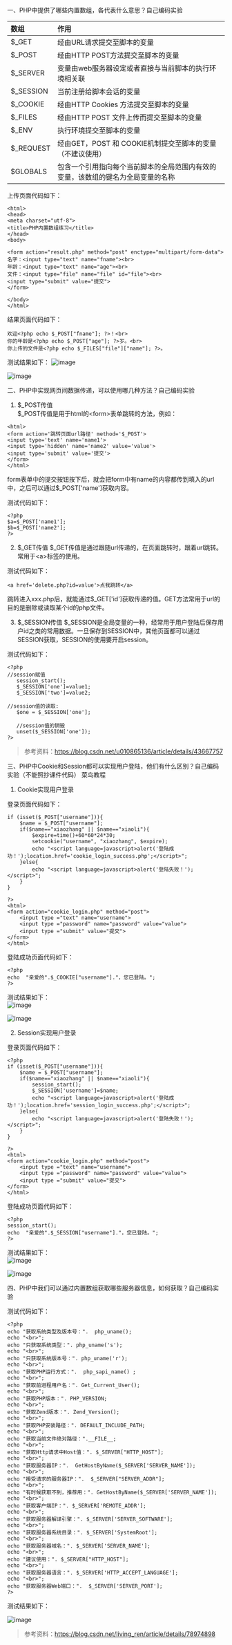 一、PHP中提供了哪些内置数组，各代表什么意思？自己编码实验

| 数组 | 作用 |
| :-----| :----- |
|$_GET|经由URL请求提交至脚本的变量|
|$_POST|经由HTTP POST方法提交至脚本的变量|
|$_SERVER|变量由web服务器设定或者直接与当前脚本的执行环境相关联|
|$_SESSION|当前注册给脚本会话的变量|
|$_COOKIE|经由HTTP Cookies 方法提交至脚本的变量|
|$_FILES|经由HTTP POST 文件上传而提交至脚本的变量|
|$_ENV|执行环境提交至脚本的变量|
|$_REQUEST|经由GET，POST 和 COOKIE机制提交至脚本的变量（不建议使用）|
|$GLOBALS|包含一个引用指向每个当前脚本的全局范围内有效的变量，该数组的键名为全局变量的名称|

上传页面代码如下：
```
<html>
<head>
<meta charset="utf-8">
<title>PHP内置数组练习</title>
</head>
<body>

<form action="result.php" method="post" enctype="multipart/form-data">
名字：<input type="text" name="fname"><br>
年龄：<input type="text" name="age"><br>
文件：<input type="file" name="file" id="file"><br>
<input type="submit" value="提交">
</form>

</body>
</html>
```

结果页面代码如下：
```
欢迎<?php echo $_POST["fname"]; ?>！<br>
你的年龄是<?php echo $_POST["age"]; ?>岁。<br>
你上传的文件是<?php echo $_FILES["file"]["name"]; ?>。
```

测试结果如下：
![image](https://github.com/shawn2529/DatebasePrinciple/blob/master/php内置数组练习/测试结果1.PNG)  

![image](https://github.com/shawn2529/DatebasePrinciple/blob/master/php内置数组练习/测试结果2.PNG)  

二、PHP中实现网页间数据传递，可以使用哪几种方法？自己编码实验
1. $\_POST传值  
$\_POST传值是用于html的\<form>表单跳转的方法，例如：  
```
<html>
<form action='跳转页面url路径' method='$_POST'>
<input type='text' name='name1'>
<input type='hidden' name='name2' value='value'>
<input type='submit' value='提交'>
</form>
</html>
```

form表单中的提交按钮按下后，就会把form中有name的内容都传到填入的url中，之后可以通过$\_POST['name']获取内容。  

测试代码如下：  
```
<?php
$a=$_POST['name1'];
$b=$_POST['name2'];
?>
```

2. $\_GET传值
$\_GET传值是通过跟随url传递的，在页面跳转时，跟着url跳转。常用于\<a>标签的使用。  

测试代码如下：  
```
<a href='delete.php?id=value'>点我跳转</a>
```

跳转进入xxx.php后，就能通过$\_GET['id']获取传递的值。GET方法常用于url的目的是删除或读取某个id的php文件。

3. $\_SESSION传值
$\_SESSION是全局变量的一种，经常用于用户登陆后保存用户id之类的常用数据。一旦保存到SESSION中，其他页面都可以通过SESSION获取，SESSION的使用要开启session。  

测试代码如下：
```
<?php
//session赋值
   session_start();
   $_SESSION['one']=value1;
   $_SESSION['two']=value2;

//session值的读取:
   $one = $_SESSION['one'];

   //session值的销毁
   unset($_SESSION['one']);
?>
```

>参考资料：https://blog.csdn.net/u010865136/article/details/43667757

三、PHP中Cookie和Session都可以实现用户登陆，他们有什么区别？自己编码实验（不能照抄课件代码）
菜鸟教程
1. Cookie实现用户登录

登录页面代码如下：
```<?php
if (isset($_POST["username"])){
    $name = $_POST["username"];
    if($name=="xiaozhang" || $name=="xiaoli"){
        $expire=time()+60*60*24*30;
        setcookie("username", "xiaozhang", $expire);
        echo "<script language=javascript>alert('登陆成功！');location.href='cookie_login_success.php';</script>";
    }else{
        echo "<script language=javascript>alert('登陆失败！');</script>";
    }
}

?>
<html>
<form action="cookie_login.php" method="post">
    <input type ="text" name="username">
    <input type ="password" name="password" value="value">
    <input type ="submit" value="提交">
</form>
</html>
```

登陆成功页面代码如下：
```
<?php
echo  "亲爱的".$_COOKIE["username"]."，您已登陆。";
?>
```

测试结果如下：  
![image](https://github.com/shawn2529/DatebasePrinciple/blob/master/php内置数组练习/cookie登录页面.PNG)  

![image](https://github.com/shawn2529/DatebasePrinciple/blob/master/php内置数组练习/cookie登陆成功页面.PNG)  

2. Session实现用户登录

登录页面代码如下：
```
<?php
if (isset($_POST["username"])){
    $name = $_POST["username"];
    if($name=="xiaozhang" || $name=="xiaoli"){
        session_start();
        $_SESSION['username']=$name;
        echo "<script language=javascript>alert('登陆成功！');location.href='session_login_success.php';</script>";
    }else{
        echo "<script language=javascript>alert('登陆失败！');</script>";
    }
}

?>
<html>
<form action="cookie_login.php" method="post">
    <input type ="text" name="username">
    <input type ="password" name="password" value="value">
    <input type ="submit" value="提交">
</form>
</html>
```

登陆成功页面代码如下：
```
<?php
session_start();
echo  "亲爱的".$_SESSION["username"]."，您已登陆。";
?>
```

测试结果如下：  
![image](https://github.com/shawn2529/DatebasePrinciple/blob/master/php内置数组练习/session登录页面.PNG)  

![image](https://github.com/shawn2529/DatebasePrinciple/blob/master/php内置数组练习/session登陆成功页面.PNG)  

四、PHP中我们可以通过内置数组获取哪些服务器信息，如何获取？自己编码实验

测试代码如下：
```
<?php
echo "获取系统类型及版本号：".  php_uname();
echo "<br>";
echo "只获取系统类型：". php_uname('s');
echo "<br>";
echo "只获取系统版本号：". php_uname('r');
echo "<br>";
echo "获取PHP运行方式：".  php_sapi_name() ;
echo "<br>";
echo "获取前进程用户名：". Get_Current_User();
echo "<br>";
echo "获取PHP版本：". PHP_VERSION;
echo "<br>";
echo "获取Zend版本：". Zend_Version();
echo "<br>";
echo "获取PHP安装路径：". DEFAULT_INCLUDE_PATH;
echo "<br>";
echo "获取当前文件绝对路径：".__FILE__;
echo "<br>";
echo "获取Http请求中Host值：". $_SERVER["HTTP_HOST"];
echo "<br>";
echo "获取服务器IP：".  GetHostByName($_SERVER['SERVER_NAME']);
echo "<br>";
echo "接受请求的服务器IP：".  $_SERVER["SERVER_ADDR"];
echo "<br>";
echo "有时候获取不到，推荐用：". GetHostByName($_SERVER['SERVER_NAME']);
echo "<br>";
echo "获取客户端IP：". $_SERVER['REMOTE_ADDR'];
echo "<br>";
echo "获取服务器解译引擎：". $_SERVER['SERVER_SOFTWARE'];
echo "<br>";
echo "获取服务器系统目录：". $_SERVER['SystemRoot'];
echo "<br>";
echo "获取服务器域名：". $_SERVER['SERVER_NAME'];
echo "<br>";
echo "建议使用：". $_SERVER["HTTP_HOST"];
echo "<br>";
echo "获取服务器语言：". $_SERVER['HTTP_ACCEPT_LANGUAGE'];
echo "<br>";
echo "获取服务器Web端口：".  $_SERVER['SERVER_PORT'];
?>
```

测试结果如下：  

![image](https://github.com/shawn2529/DatebasePrinciple/blob/master/php内置数组练习/服务器信息.PNG)  

>参考资料：https://blog.csdn.net/living_ren/article/details/78974898
